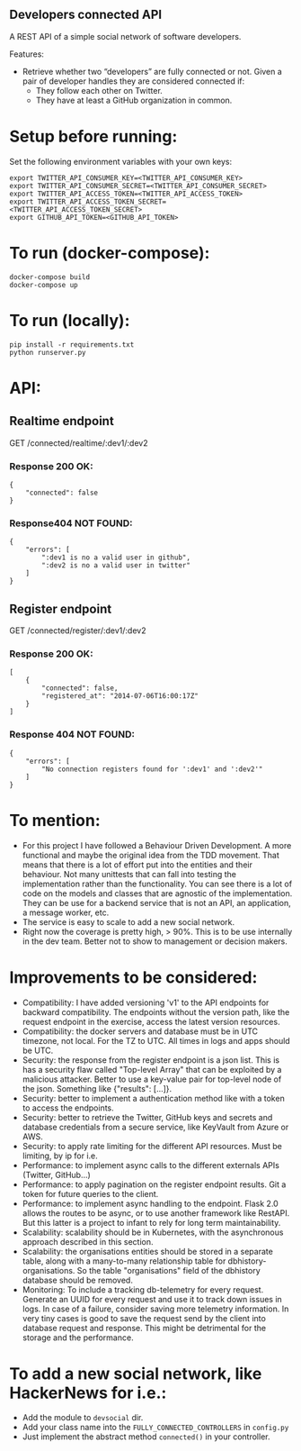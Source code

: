 ## Developers connected API
A REST API of a simple social network of software developers.

Features:
 - Retrieve whether two “developers” are fully connected or not. Given a pair of developer handles they are considered connected if:
   - They follow each other on Twitter.
   - They have at least a GitHub organization in common.
	
# Setup before running:
Set the following environment variables with your own keys:
```
export TWITTER_API_CONSUMER_KEY=<TWITTER_API_CONSUMER_KEY>
export TWITTER_API_CONSUMER_SECRET=<TWITTER_API_CONSUMER_SECRET>
export TWITTER_API_ACCESS_TOKEN=<TWITTER_API_ACCESS_TOKEN>
export TWITTER_API_ACCESS_TOKEN_SECRET=<TWITTER_API_ACCESS_TOKEN_SECRET>
export GITHUB_API_TOKEN=<GITHUB_API_TOKEN>
```

# To run (docker-compose):
```
docker-compose build
docker-compose up
```
# To run (locally):
```
pip install -r requirements.txt
python runserver.py
```
# API:
## Realtime endpoint
GET /connected/realtime/:dev1/:dev2

### Response 200 OK:
```
{
    "connected": false
}
```

### Response404 NOT FOUND:
```
{
    "errors": [
        ":dev1 is no a valid user in github",
        ":dev2 is no a valid user in twitter"
    ]
}
```

## Register endpoint
GET /connected/register/:dev1/:dev2

### Response 200 OK:
```
[
    {
        "connected": false,
        "registered_at": "2014-07-06T16:00:17Z"
    }
]
```
### Response 404 NOT FOUND:
```
{
    "errors": [
        "No connection registers found for ':dev1' and ':dev2'"
    ]
}
```

# To mention:
 - For this project I have followed a Behaviour Driven Development. A more functional and maybe the original idea from the TDD movement. That means that there is a lot of effort put into the entities and their behaviour. Not many unittests that can fall into testing the implementation rather than the functionality. You can see there is a lot of code on the models and classes that are agnostic of the implementation. They can be use for a backend service that is not an API, an application, a message worker, etc.
 - The service is easy to scale to add a new social network. 
 - Right now the coverage is pretty high, > 90%. This is to be use internally in the dev team. Better not to show to management or decision makers.

# Improvements to be considered:
 - Compatibility: I have added versioning 'v1' to the API endpoints for backward compatibility. The endpoints without the version path, like the request endpoint in the exercise, access the latest version resources.
 - Compatibility: the docker servers and database must be in UTC timezone, not local. For the TZ to UTC. All times in logs and apps should be UTC.
 - Security: the response from the register endpoint is a json list. This is has a security flaw called "Top-level Array" that can be exploited by a malicious attacker. Better to use a key-value pair for top-level node of the json. Something like {"results": [...]}.
 - Security: better to implement a authentication method like with a token to access the endpoints.
 - Security: better to retrieve the Twitter, GitHub keys and secrets and database credentials from a secure service, like KeyVault from Azure or AWS.
 - Security: to apply rate limiting for the different API resources. Must be limiting, by ip for i.e.
 - Performance: to implement async calls to the different externals APIs (Twitter, GitHub...)
 - Performance: to apply pagination on the register endpoint results. Git a token for future queries to the client.
 - Performance: to implement async handling to the endpoint. Flask 2.0 allows the routes to be async, or to use another framework like RestAPI. But this latter is a project to infant to rely for long term maintainability.
 - Scalability: scalability should be in Kubernetes, with the asynchronous approach described in this section.
 - Scalability: the organisations entities should be stored in a separate table, along with a many-to-many relationship table for dbhistory-organisations. So the table "organisations" field of the dbhistory database should be removed.
 - Monitoring: To include a tracking db-telemetry for every request. Generate an UUID for every request and use it to track down issues in logs. In case of a failure, consider saving more telemetry information. In very tiny cases is good to save the request send by the client into database request and response. This might be detrimental for the storage and the performance.

# To add a new social network, like HackerNews for i.e.:
 - Add the module to `devsocial` dir.
 - Add your class name into the `FULLY_CONNECTED_CONTROLLERS` in `config.py`
 - Just implement the abstract method `connected()` in your controller.
